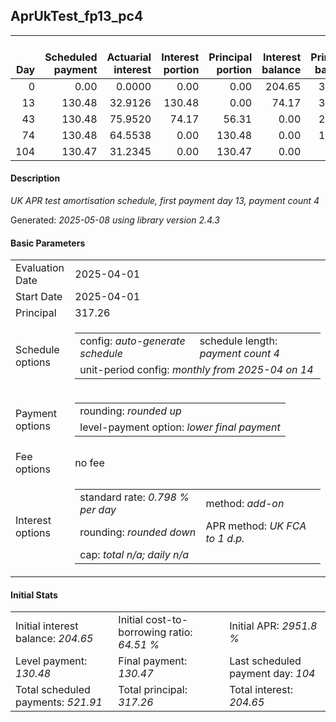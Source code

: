 <h2>AprUkTest_fp13_pc4</h2>
<table>
    <thead style="vertical-align: bottom;">
        <th style="text-align: right;">Day</th>
        <th style="text-align: right;">Scheduled payment</th>
        <th style="text-align: right;">Actuarial interest</th>
        <th style="text-align: right;">Interest portion</th>
        <th style="text-align: right;">Principal portion</th>
        <th style="text-align: right;">Interest balance</th>
        <th style="text-align: right;">Principal balance</th>
        <th style="text-align: right;">Total actuarial interest</th>
        <th style="text-align: right;">Total interest</th>
        <th style="text-align: right;">Total principal</th>
    </thead>
    <tr style="text-align: right;">
        <td class="ci00">0</td>
        <td class="ci01" style="white-space: nowrap;">0.00</td>
        <td class="ci02">0.0000</td>
        <td class="ci03">0.00</td>
        <td class="ci04">0.00</td>
        <td class="ci05">204.65</td>
        <td class="ci06">317.26</td>
        <td class="ci07">0.0000</td>
        <td class="ci08">0.00</td>
        <td class="ci09">0.00</td>
    </tr>
    <tr style="text-align: right;">
        <td class="ci00">13</td>
        <td class="ci01" style="white-space: nowrap;">130.48</td>
        <td class="ci02">32.9126</td>
        <td class="ci03">130.48</td>
        <td class="ci04">0.00</td>
        <td class="ci05">74.17</td>
        <td class="ci06">317.26</td>
        <td class="ci07">32.9126</td>
        <td class="ci08">130.48</td>
        <td class="ci09">0.00</td>
    </tr>
    <tr style="text-align: right;">
        <td class="ci00">43</td>
        <td class="ci01" style="white-space: nowrap;">130.48</td>
        <td class="ci02">75.9520</td>
        <td class="ci03">74.17</td>
        <td class="ci04">56.31</td>
        <td class="ci05">0.00</td>
        <td class="ci06">260.95</td>
        <td class="ci07">108.8646</td>
        <td class="ci08">204.65</td>
        <td class="ci09">56.31</td>
    </tr>
    <tr style="text-align: right;">
        <td class="ci00">74</td>
        <td class="ci01" style="white-space: nowrap;">130.48</td>
        <td class="ci02">64.5538</td>
        <td class="ci03">0.00</td>
        <td class="ci04">130.48</td>
        <td class="ci05">0.00</td>
        <td class="ci06">130.47</td>
        <td class="ci07">173.4184</td>
        <td class="ci08">204.65</td>
        <td class="ci09">186.79</td>
    </tr>
    <tr style="text-align: right;">
        <td class="ci00">104</td>
        <td class="ci01" style="white-space: nowrap;">130.47</td>
        <td class="ci02">31.2345</td>
        <td class="ci03">0.00</td>
        <td class="ci04">130.47</td>
        <td class="ci05">0.00</td>
        <td class="ci06">0.00</td>
        <td class="ci07">204.6529</td>
        <td class="ci08">204.65</td>
        <td class="ci09">317.26</td>
    </tr>
</table>
<h4>Description</h4>
<p><i>UK APR test amortisation schedule, first payment day 13, payment count 4</i></p>
<p>Generated: <i>2025-05-08 using library version 2.4.3</i></p>
<h4>Basic Parameters</h4>
<table>
    <tr>
        <td>Evaluation Date</td>
        <td>2025-04-01</td>
    </tr>
    <tr>
        <td>Start Date</td>
        <td>2025-04-01</td>
    </tr>
    <tr>
        <td>Principal</td>
        <td>317.26</td>
    </tr>
    <tr>
        <td>Schedule options</td>
        <td>
            <table>
                <tr>
                    <td>config: <i>auto-generate schedule</i></td>
                    <td>schedule length: <i><i>payment count</i> 4</i></td>
                </tr>
                <tr>
                    <td colspan="2" style="white-space: nowrap;">unit-period config: <i>monthly from 2025-04 on 14</i></td>
                </tr>
            </table>
        </td>
    </tr>
    <tr>
        <td>Payment options</td>
        <td>
            <table>
                <tr>
                    <td>rounding: <i>rounded up</i></td>
                </tr>
                <tr>
                    <td>level-payment option: <i>lower&nbsp;final&nbsp;payment</i></td>
                </tr>
            </table>
        </td>
    </tr>
    <tr>
        <td>Fee options</td>
        <td>no fee
        </td>
    </tr>
    <tr>
        <td>Interest options</td>
        <td>
            <table>
                <tr>
                    <td>standard rate: <i>0.798 % per day</i></td>
                    <td>method: <i>add-on</i></td>
                </tr>
                <tr>
                    <td>rounding: <i>rounded down</i></td>
                    <td>APR method: <i>UK FCA to 1 d.p.</i></td>
                </tr>
                <tr>
                    <td colspan="2">cap: <i>total <i>n/a</i>; daily <i>n/a</i></td>
                </tr>
            </table>
        </td>
    </tr>
</table>
<h4>Initial Stats</h4>
<table>
    <tr>
        <td>Initial interest balance: <i>204.65</i></td>
        <td>Initial cost-to-borrowing ratio: <i>64.51 %</i></td>
        <td>Initial APR: <i>2951.8 %</i></td>
    </tr>
    <tr>
        <td>Level payment: <i>130.48</i></td>
        <td>Final payment: <i>130.47</i></td>
        <td>Last scheduled payment day: <i>104</i></td>
    </tr>
    <tr>
        <td>Total scheduled payments: <i>521.91</i></td>
        <td>Total principal: <i>317.26</i></td>
        <td>Total interest: <i>204.65</i></td>
    </tr>
</table>